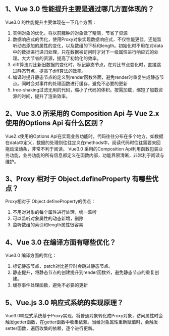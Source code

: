 ## 1、Vue 3.0 性能提升主要是通过哪几方面体现的？
Vue3.0 的性能提升主要体现在一下几个方面：
  1. 实例对象的优化，将以前臃肿的对象做了精简，节省了资源
  2. 数据响应式的优化，使用Proxy对象实现数据响应式，不仅性能更佳，还能监听动态添加的属性的变化，以及数组的下标和length。初始化时不用在对data中的数据进行递归处理，只在数据被访问时才对下一级属性进行响应式的处理。大大节省的资源，提高了初始化的效率。
  3. diff算法对比新旧数据的变化时，标记静态节点，在对比节点变化时，直接跳过静态节点，提高了diff算法的效率。
  4. 编译时提升静态节点的定义到render函数外面，避免render时重复生成静态节点。同时会对事件的处理函数进行缓存，避免不必要的更新
  5. tree-shaking过滤无用的代码，缩小了代码的体积。按需加载，缩短了加载资源的时间，提升了渲染效率。

## 2、Vue 3.0 所采用的 Composition Api 与 Vue 2.x使用的Options Api 有什么区别？
Vue2.x使用的Options Api在实现业务功能时，代码往往分布在多个地方，如数据在data中定义，数据的处理则往往定义在methods中，阅读代码时往往需要来回拖动滚动条，非常不利于阅读。
Vue3.0 采用的Composition Api利用函数包装业务功能，业务功能的所有信息都定义在函数内部，功能界限清晰，非常利于阅读与维护。

## 3、Proxy 相对于 Object.defineProperty 有哪些优点？
Proxy相对于 Object.defineProperty的优点：
  1. 不用对对象的每个属性进行处理，统一监听
  2. 可以监听对象属性的动态新增，删除
  3. 监听数组的索引和length属性很容易

## 4、Vue 3.0 在编译方面有哪些优化？
Vue3.0 编译方面的优化：
  1. 标记静态节点，patch对比差异时会跳过静态节点。
  2. 静态提升，将静态节点的创建提升到render函数外，避免静态节点的重复创建。
  3. 缓存事件处理函数，避免不必要的更新

## 5、Vue.js 3.0 响应式系统的实现原理？
Vue3.0响应式系统基于Proxy实现，将普通对象转化成Proxy对象，访问属性时会触发getter函数，在getter函数中收集依赖。当给对象属性重新赋值时，会触发setter函数，遍历收集的依赖，逐个进行更新。